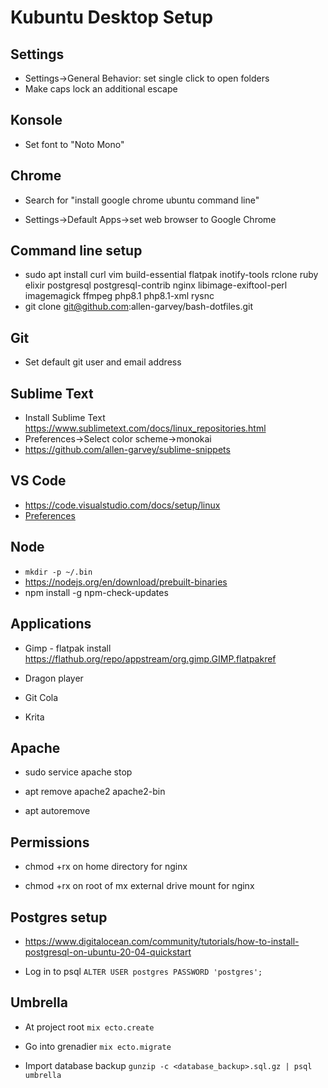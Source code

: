 # Kubuntu Desktop Setup

## Settings

* Settings->General Behavior: set single click to open folders
* Make caps lock an additional escape

## Konsole

* Set font to "Noto Mono"

## Chrome

* Search for "install google chrome ubuntu command line"

* Settings->Default Apps->set web browser to Google Chrome

## Command line setup

* sudo apt install curl vim build-essential flatpak inotify-tools rclone ruby elixir postgresql postgresql-contrib nginx libimage-exiftool-perl imagemagick ffmpeg php8.1 php8.1-xml rysnc
* git clone git@github.com:allen-garvey/bash-dotfiles.git

## Git

* Set default git user and email address

## Sublime Text

* Install Sublime Text https://www.sublimetext.com/docs/linux_repositories.html
* Preferences->Select color scheme->monokai
* https://github.com/allen-garvey/sublime-snippets

## VS Code

* https://code.visualstudio.com/docs/setup/linux
* [Preferences](https://github.com/allen-garvey/vscode-preferences)

## Node

* `mkdir -p ~/.bin`
* https://nodejs.org/en/download/prebuilt-binaries
* npm install -g npm-check-updates

## Applications

* Gimp - flatpak install https://flathub.org/repo/appstream/org.gimp.GIMP.flatpakref

* Dragon player

* Git Cola

* Krita

## Apache

* sudo service apache stop

* apt remove apache2 apache2-bin

* apt autoremove

## Permissions

* chmod +rx on home directory for nginx

* chmod +rx on root of mx external drive mount for nginx

## Postgres setup

* https://www.digitalocean.com/community/tutorials/how-to-install-postgresql-on-ubuntu-20-04-quickstart

* Log in to psql `ALTER USER postgres PASSWORD 'postgres';`

## Umbrella

* At project root `mix ecto.create`

* Go into grenadier `mix ecto.migrate` 

* Import database backup `gunzip -c <database_backup>.sql.gz | psql umbrella`


